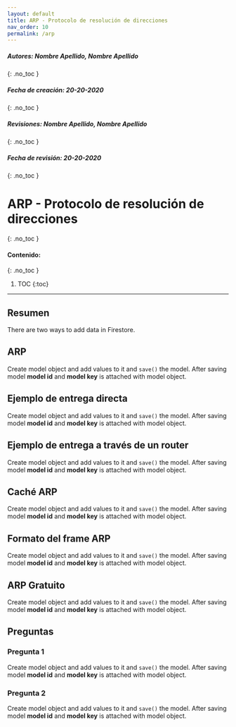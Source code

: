 ```yaml
---
layout: default
title: ARP - Protocolo de resolución de direcciones
nav_order: 10
permalink: /arp
---
```

##### **Autores:** Nombre Apellido, Nombre Apellido
{: .no_toc }

##### **Fecha de creación:** 20-20-2020
{: .no_toc }

##### **Revisiones:**  Nombre Apellido, Nombre Apellido
{: .no_toc }

##### **Fecha de revisión:** 20-20-2020
{: .no_toc }

# ARP - Protocolo de resolución de direcciones
{: .no_toc }

#### Contenido:
{: .no_toc }

1. TOC
{:toc}

---


## Resumen
There are two ways to add data in Firestore.

## ARP
Create model object and add values to it and `save()` the model. After saving model **model id** and 
**model key** is attached with model object.

## Ejemplo de entrega directa
Create model object and add values to it and `save()` the model. After saving model **model id** and 
**model key** is attached with model object.

## Ejemplo de entrega a través de un router
Create model object and add values to it and `save()` the model. After saving model **model id** and 
**model key** is attached with model object.

## Caché ARP
Create model object and add values to it and `save()` the model. After saving model **model id** and 
**model key** is attached with model object.

## Formato del frame ARP
Create model object and add values to it and `save()` the model. After saving model **model id** and 
**model key** is attached with model object.

## ARP Gratuito
Create model object and add values to it and `save()` the model. After saving model **model id** and 
**model key** is attached with model object.


## Preguntas

### Pregunta 1
Create model object and add values to it and `save()` the model. After saving model **model id** and 
**model key** is attached with model object.

### Pregunta 2
Create model object and add values to it and `save()` the model. After saving model **model id** and 
**model key** is attached with model object.

